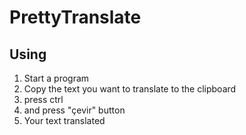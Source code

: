 # PrettyTranslate
## Using
1. Start a program
2. Copy the text you want to translate to the clipboard
3. press ctrl
4. and press "çevir" button
5. Your text translated
